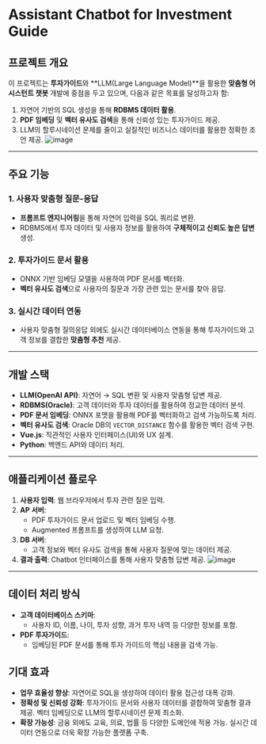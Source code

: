 # Assistant Chatbot for Investment Guide

## 프로젝트 개요
이 프로젝트는 **투자가이드**와 **LLM(Large Language Model)**을 활용한 **맞춤형 어시스턴트 챗봇** 개발에 중점을 두고 있으며, 다음과 같은 목표를 달성하고자 함:
1. 자연어 기반의 SQL 생성을 통해 **RDBMS 데이터 활용**.
2. **PDF 임베딩** 및 **벡터 유사도 검색**을 통해 신뢰성 있는 투자가이드 제공.
3. LLM의 할루시네이션 문제를 줄이고 실질적인 비즈니스 데이터를 활용한 정확한 조언 제공.
![image](https://github.com/user-attachments/assets/75e26a9f-75da-4601-9a65-9e1899bf893f)

---

## 주요 기능
### 1. 사용자 맞춤형 질문-응답
- **프롬프트 엔지니어링**을 통해 자연어 입력을 SQL 쿼리로 변환.
- RDBMS에서 투자 데이터 및 사용자 정보를 활용하여 **구체적이고 신뢰도 높은 답변** 생성.

### 2. 투자가이드 문서 활용
- ONNX 기반 임베딩 모델을 사용하여 PDF 문서를 벡터화.
- **벡터 유사도 검색**으로 사용자의 질문과 가장 관련 있는 문서를 찾아 응답.

### 3. 실시간 데이터 연동
- 사용자 맞춤형 질의응답 외에도 실시간 데이터베이스 연동을 통해 투자가이드와 고객 정보를 결합한 **맞춤형 추천** 제공.

---

## 개발 스택
- **LLM(OpenAI API)**: 자연어 → SQL 변환 및 사용자 맞춤형 답변 제공.
- **RDBMS(Oracle)**: 고객 데이터와 투자 데이터를 활용하여 정교한 데이터 분석.
- **PDF 문서 임베딩**: ONNX 포맷을 활용해 PDF를 벡터화하고 검색 가능하도록 처리.
- **벡터 유사도 검색**: Oracle DB의 `VECTOR_DISTANCE` 함수를 활용한 벡터 검색 구현.
- **Vue.js**: 직관적인 사용자 인터페이스(UI)와 UX 설계.
- **Python**: 백엔드 API와 데이터 처리.

---

## 애플리케이션 플로우
1. **사용자 입력**: 웹 브라우저에서 투자 관련 질문 입력.
2. **AP 서버**: 
   - PDF 투자가이드 문서 업로드 및 벡터 임베딩 수행.
   - Augmented 프롬프트를 생성하여 LLM 요청.
3. **DB 서버**:
   - 고객 정보와 벡터 유사도 검색을 통해 사용자 질문에 맞는 데이터 제공.
4. **결과 출력**: Chatbot 인터페이스를 통해 사용자 맞춤형 답변 제공.
![image](https://github.com/user-attachments/assets/d55942aa-0e35-4ee5-9a13-1fa32da4a6fa)

---

## 데이터 처리 방식
- **고객 데이터베이스 스키마**:
  - 사용자 ID, 이름, 나이, 투자 성향, 과거 투자 내역 등 다양한 정보를 포함.
- **PDF 투자가이드**:
  - 임베딩된 PDF 문서를 통해 투자 가이드의 핵심 내용을 검색 가능.
 

## 기대 효과
- **업무 효율성 향상**:
자연어로 SQL을 생성하여 데이터 활용 접근성 대폭 강화.
- **정확성 및 신뢰성 강화**:
투자가이드 문서와 사용자 데이터를 결합하여 맞춤형 결과 제공.
벡터 임베딩으로 LLM의 할루시네이션 문제 최소화.
- **확장 가능성**:
금융 외에도 교육, 의료, 법률 등 다양한 도메인에 적용 가능.
실시간 데이터 연동으로 더욱 확장 가능한 플랫폼 구축.
